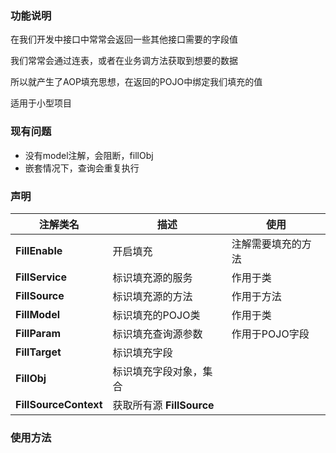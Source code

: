 ### 功能说明

在我们开发中接口中常常会返回一些其他接口需要的字段值

我们常常会通过连表，或者在业务调方法获取到想要的数据

所以就产生了AOP填充思想，在返回的POJO中绑定我们填充的值

适用于小型项目

### 现有问题

- 没有model注解，会阻断，fillObj
- 嵌套情况下，查询会重复执行

### 声明

| 注解类名              | 描述                      | 使用               |
| --------------------- | ------------------------- | ------------------ |
| **FillEnable**        | 开启填充                  | 注解需要填充的方法 |
| **FillService**       | 标识填充源的服务          | 作用于类           |
| **FillSource**        | 标识填充源的方法          | 作用于方法         |
| **FillModel**         | 标识填充的POJO类          | 作用于类           |
| **FillParam**         | 标识填充查询源参数        | 作用于POJO字段     |
| **FillTarget**        | 标识填充字段              |                    |
| **FillObj**           | 标识填充字段对象，集合    |                    |
| **FillSourceContext** | 获取所有源 **FillSource** |                    |





### 使用方法



